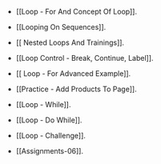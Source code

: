 - [[Loop - For And Concept Of Loop]].
- [[Looping On Sequences]].
- [[ Nested Loops And Trainings]].
- [[Loop Control - Break, Continue, Label]].
- [[ Loop - For Advanced Example]].
- [[Practice - Add Products To Page]].
- [[Loop - While]].
- [[Loop - Do While]].
- [[Loop - Challenge]].





- [[Assignments-06]].